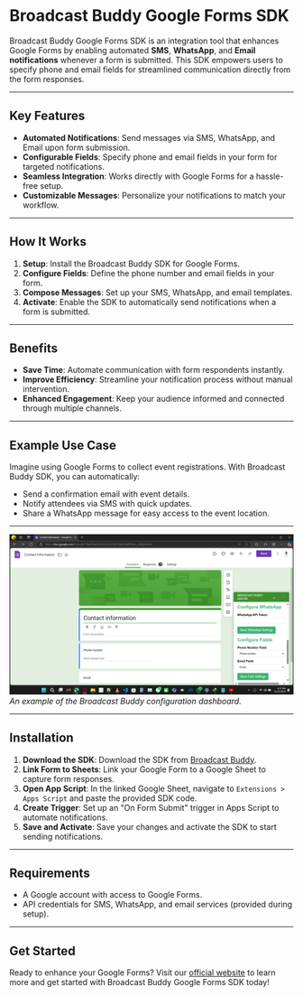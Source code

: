 # Broadcast Buddy Google Forms SDK

Broadcast Buddy Google Forms SDK is an integration tool that enhances Google Forms by enabling automated **SMS**, **WhatsApp**, and **Email notifications** whenever a form is submitted. This SDK empowers users to specify phone and email fields for streamlined communication directly from the form responses.

---

## Key Features
- **Automated Notifications**: Send messages via SMS, WhatsApp, and Email upon form submission.
- **Configurable Fields**: Specify phone and email fields in your form for targeted notifications.
- **Seamless Integration**: Works directly with Google Forms for a hassle-free setup.
- **Customizable Messages**: Personalize your notifications to match your workflow.

---

## How It Works
1. **Setup**: Install the Broadcast Buddy SDK for Google Forms.
2. **Configure Fields**: Define the phone number and email fields in your form.
3. **Compose Messages**: Set up your SMS, WhatsApp, and email templates.
4. **Activate**: Enable the SDK to automatically send notifications when a form is submitted.

---

## Benefits
- **Save Time**: Automate communication with form respondents instantly.
- **Improve Efficiency**: Streamline your notification process without manual intervention.
- **Enhanced Engagement**: Keep your audience informed and connected through multiple channels.

---

## Example Use Case
Imagine using Google Forms to collect event registrations. With Broadcast Buddy SDK, you can automatically:
- Send a confirmation email with event details.
- Notify attendees via SMS with quick updates.
- Share a WhatsApp message for easy access to the event location.

---

![Broadcast Buddy SDK Dashboard](image.png)  
*An example of the Broadcast Buddy configuration dashboard.*

---

## Installation  
1. **Download the SDK**: Download the SDK from [Broadcast Buddy](#).  
2. **Link Form to Sheets**: Link your Google Form to a Google Sheet to capture form responses.  
3. **Open App Script**: In the linked Google Sheet, navigate to `Extensions > Apps Script` and paste the provided SDK code.  
4. **Create Trigger**: Set up an "On Form Submit" trigger in Apps Script to automate notifications.  
5. **Save and Activate**: Save your changes and activate the SDK to start sending notifications.  

---

## Requirements
- A Google account with access to Google Forms.
- API credentials for SMS, WhatsApp, and email services (provided during setup).

---

## Get Started
Ready to enhance your Google Forms? Visit our [official website](broadcastbuddy.app) to learn more and get started with Broadcast Buddy Google Forms SDK today! 